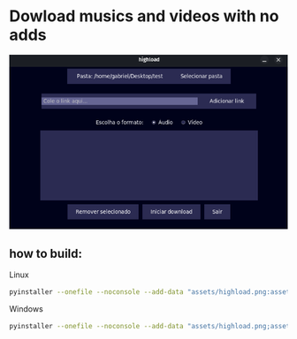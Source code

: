 # Dowload musics and videos with no adds

![alt text](assets/image.png)

## how to build:

Linux
```bash
pyinstaller --onefile --noconsole --add-data "assets/highload.png:assets" view/main.py
```

Windows
```bash
pyinstaller --onefile --noconsole --add-data "assets/highload.png;assets" view/main.py
```